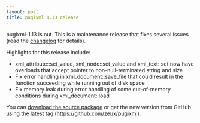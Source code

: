 ```yaml
---
layout: post
title: pugixml 1.13 release
---
```


pugixml-1.13 is out. This is a maintenance release that fixes several issues (read the [changelog](/docs/manual.html#v1.13) for details).

Highlights for this release include:

- xml_attribute::set_value, xml_node::set_value and xml_text::set now have overloads that accept pointer to non-null-terminated string and size
- Fix error handling in xml_document::save_file that could result in the function succeeding while running out of disk space
- Fix memory leak during error handling of some out-of-memory conditions during xml_document::load

You can [download the source package](https://github.com/zeux/pugixml/releases/download/v1.13/pugixml-1.13.zip) or get the new version from GitHub using the latest tag (https://github.com/zeux/pugixml).

